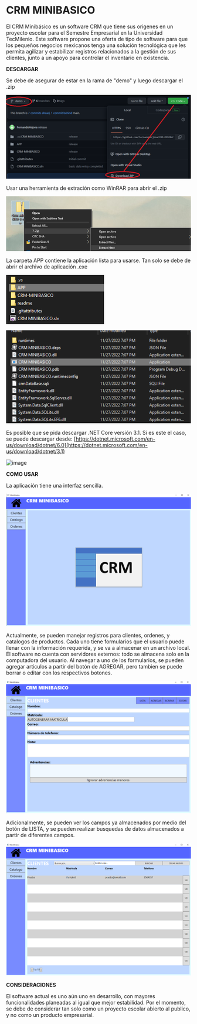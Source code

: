 # CRM MINIBASICO
El CRM Minibásico es un software CRM que tiene sus origenes en un proyecto escolar para el Semestre Empresarial en la Universidad TecMilenio. Este software propone una oferta de tipo de software para que los pequeños negocios mexicanos tenga una solución tecnológica que les permita agilizar y estabilizar registros relacionados a la gestión de sus clientes, junto a un apoyo para controlar el inventario en existencia.

**DESCARGAR**

Se debe de asegurar de estar en la rama de "demo" y luego descargar el .zip

![alt text](https://github.com/FernandoArjona/CRM-MINIBASICO-0/blob/demo/readme/img1.png?raw=true)

Usar una herramienta de extración como WinRAR para abrir el .zip

![alt text](https://github.com/FernandoArjona/CRM-MINIBASICO-0/blob/demo/readme/img2.png?raw=true)

La carpeta APP contiene la aplicación lista para usarse. Tan solo se debe de abrir el archivo de aplicación .exe

![alt text](https://github.com/FernandoArjona/CRM-MINIBASICO-0/blob/demo/readme/img3.png?raw=true)

![alt text](https://github.com/FernandoArjona/CRM-MINIBASICO-0/blob/demo/readme/img4.png?raw=true)

Es posible que se pida descargar .NET Core versión 3.1. Si es este el caso, se puede descargar desde: [https://dotnet.microsoft.com/en-us/download/dotnet/6.0](https://dotnet.microsoft.com/en-us/download/dotnet/3.1)

![image](https://user-images.githubusercontent.com/62151689/204407129-54cf8417-0267-4d31-818c-120df1a60424.png)

**COMO USAR**

La aplicación tiene una interfaz sencilla.

![alt text](https://github.com/FernandoArjona/CRM-MINIBASICO-0/blob/demo/readme/img5.png?raw=true)

Actualmente, se pueden manejar registros para clientes, ordenes, y catalogos de productos. Cada uno tiene formularios que el usuario puede llenar con la información requerida, y se va a almacenar en un archivo local. El software no cuenta con servidores externos: todo se almacena solo en la computadora del usuario. 
Al navegar a uno de los formularios, se pueden agregar articulos a partir del botón de AGREGAR, pero tambien se puede borrar o editar con los respectivos botones.

![alt text](https://github.com/FernandoArjona/CRM-MINIBASICO-0/blob/demo/readme/img6.png?raw=true)

Adicionalmente, se pueden ver los campos ya almacenados por medio del botón de LISTA, y se pueden realizar busquedas de datos almacenados a partir de diferentes campos.

![alt text](https://github.com/FernandoArjona/CRM-MINIBASICO-0/blob/demo/readme/img7.png?raw=true)

**CONSIDERACIONES**

El software actual es uno aún uno en desarrollo, con mayores funcionalidades planeadas al igual que mejor estabilidad. Por el momento, se debe de considerar tan solo como un proyecto escolar abierto al publico, y no como un producto empresarial.
